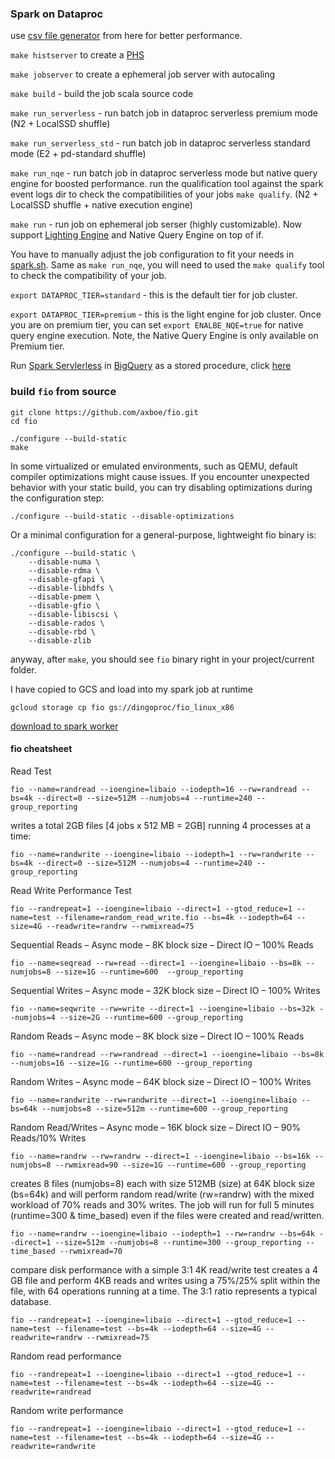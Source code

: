 ### Spark on Dataproc

use [csv file generator](https://github.com/cloudymoma/csv_data_generator) from
here for better performance.

`make histserver` to create
a [PHS](https://cloud.google.com/dataproc/docs/concepts/jobs/history-server)

`make jobserver` to create a ephemeral job server with autocaling

`make build` - build the job scala source code

`make run_serverless` - run batch job in dataproc serverless premium mode (N2 + LocalSSD shuffle)

`make run_serverless_std` - run batch job in dataproc serverless standard mode
(E2 + pd-standard shuffle)

`make run_nqe` - run batch job in dataproc serverless mode but native query
engine for boosted performance. run the qualification tool against the spark
event logs dir to check the compatibilities of your jobs `make qualify`. (N2 + LocalSSD shuffle + native execution engine)

`make run` - run job on ephemeral job serser (highly customizable). Now support [Lighting Engine](https://cloud.google.com/blog/products/data-analytics/introducing-lightning-engine-for-apache-spark?e=48754805) and Native Query Engine on top of if.

You have to manually adjust the job configuration to fit your needs in [spark.sh](spark.sh). Same as `make run_nqe`, you will need to used the `make qualify` tool to check the compatibility of your job.

`export DATAPROC_TIER=standard` - this is the default tier for job cluster.

`export DATAPROC_TIER=premium` - this is the light engine for job cluster. Once you are on premium tier, you can set `export ENALBE_NQE=true` for native query engine execution. Note, the Native Query Engine is only available on Premium tier.

Run [Spark Servlerless](https://cloud.google.com/products/serverless-spark) in [BigQuery](https://cloud.google.com/bigquery) as a stored procedure, click [here](https://github.com/cloudymoma/gcp-playgroud-public/blob/master/BigQuery/bq_spark.md)

### build `fio` from source

```shell
git clone https://github.com/axboe/fio.git
cd fio

./configure --build-static
make
```

In some virtualized or emulated environments, such as QEMU, default compiler optimizations might cause issues. If you encounter unexpected behavior with your static build, you can try disabling optimizations during the configuration step:

```shell
./configure --build-static --disable-optimizations
```

Or a minimal configuration for a general-purpose, lightweight fio binary is:

```shell
./configure --build-static \
    --disable-numa \
    --disable-rdma \
    --disable-gfapi \
    --disable-libhdfs \
    --disable-pmem \
    --disable-gfio \
    --disable-libiscsi \
    --disable-rados \
    --disable-rbd \
    --disable-zlib
```

anyway, after `make`, you should see `fio` binary right in your project/current folder.

I have copied to GCS and load into my spark job at runtime

```
gcloud storage cp fio gs://dingoproc/fio_linux_x86
```

[download to spark worker](https://github.com/cloudymoma/dataproc-scala/blob/main/src/main/scala/GcpTest.scala#L277-L295)

#### fio cheatsheet

 Read Test
 ```
fio --name=randread --ioengine=libaio --iodepth=16 --rw=randread --bs=4k --direct=0 --size=512M --numjobs=4 --runtime=240 --group_reporting
```

writes a total 2GB files [4 jobs x 512 MB = 2GB] running 4 processes at a time:
```
fio --name=randwrite --ioengine=libaio --iodepth=1 --rw=randwrite --bs=4k --direct=0 --size=512M --numjobs=4 --runtime=240 --group_reporting
```

Read Write Performance Test
 ```
fio --randrepeat=1 --ioengine=libaio --direct=1 --gtod_reduce=1 --name=test --filename=random_read_write.fio --bs=4k --iodepth=64 --size=4G --readwrite=randrw --rwmixread=75
 ```

Sequential Reads – Async mode – 8K block size – Direct IO – 100% Reads
```
fio --name=seqread --rw=read --direct=1 --ioengine=libaio --bs=8k --numjobs=8 --size=1G --runtime=600  --group_reporting
```

Sequential Writes – Async mode – 32K block size – Direct IO – 100% Writes
```
fio --name=seqwrite --rw=write --direct=1 --ioengine=libaio --bs=32k --numjobs=4 --size=2G --runtime=600 --group_reporting
```

Random Reads – Async mode – 8K block size – Direct IO – 100% Reads
```
fio --name=randread --rw=randread --direct=1 --ioengine=libaio --bs=8k --numjobs=16 --size=1G --runtime=600 --group_reporting
```

Random Writes – Async mode – 64K block size – Direct IO – 100% Writes
```
fio --name=randwrite --rw=randwrite --direct=1 --ioengine=libaio --bs=64k --numjobs=8 --size=512m --runtime=600 --group_reporting
```

Random Read/Writes – Async mode – 16K block size – Direct IO – 90% Reads/10% Writes
```
fio --name=randrw --rw=randrw --direct=1 --ioengine=libaio --bs=16k --numjobs=8 --rwmixread=90 --size=1G --runtime=600 --group_reporting
```

creates 8 files (numjobs=8) each with size 512MB (size) at 64K block size (bs=64k) and will perform random read/write (rw=randrw) with the mixed workload of 70% reads and 30% writes.
The job will run for full 5 minutes (runtime=300 & time_based) even if the files were created and read/written.
```
fio --name=randrw --ioengine=libaio --iodepth=1 --rw=randrw --bs=64k --direct=1 --size=512m --numjobs=8 --runtime=300 --group_reporting --time_based --rwmixread=70
 ```

compare disk performance with a simple 3:1 4K read/write test
creates a 4 GB file and perform 4KB reads and writes using a 75%/25% split within the file, with 64 operations running at a time. The 3:1 ratio represents a typical database.
```
fio --randrepeat=1 --ioengine=libaio --direct=1 --gtod_reduce=1 --name=test --filename=test --bs=4k --iodepth=64 --size=4G --readwrite=randrw --rwmixread=75
```

Random read performance
```
fio --randrepeat=1 --ioengine=libaio --direct=1 --gtod_reduce=1 --name=test --filename=test --bs=4k --iodepth=64 --size=4G --readwrite=randread
```

Random write performance
```
fio --randrepeat=1 --ioengine=libaio --direct=1 --gtod_reduce=1 --name=test --filename=test --bs=4k --iodepth=64 --size=4G --readwrite=randwrite
```

